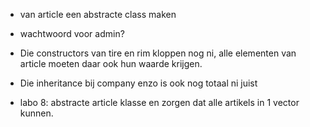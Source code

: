- van article een abstracte class maken

- wachtwoord voor admin?

- Die constructors van tire en rim kloppen nog ni, alle elementen van article moeten daar ook hun waarde krijgen.
- Die inheritance bij company enzo is ook nog totaal ni juist

- labo 8: abstracte article klasse en zorgen dat alle artikels in 1 vector kunnen.